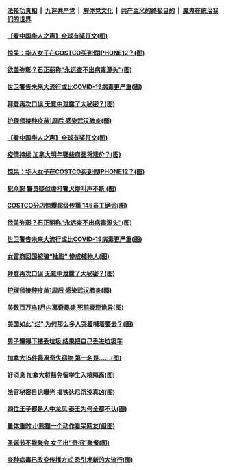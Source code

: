####  [法轮功真相](../../../../basic/blob/master/README.md?t=01011331) &nbsp;|&nbsp; [九评共产党](../../../../9ping.md/blob/master/README.md?t=01011331) &nbsp;|&nbsp; [解体党文化](../../../../jtdwh.md/blob/master/README.md?t=01011331)  &nbsp;|&nbsp; [共产主义的终极目的](../../../../gczydzjmd.md/blob/master/README.md?t=01011331) &nbsp;|&nbsp; [魔鬼在统治我们的世界](../../../../mgztzwmdsj.md/blob/master/README.md?t=01011331) 

#### [【看中国华人之声】全球有奖征文(图)](../pages/p3/953963.md?t=01011331) 

#### [惊呆：华人女子在COSTCO买到假IPHONE12？(图)](../pages/p3/957668.md?t=01011331) 

#### [欲盖弥彰？石正丽称“永远查不出病毒源头”(图)](../pages/p3/957580.md?t=01011331) 

#### [世卫警告未来大流行或比COVID-19病毒更严重(图)](../pages/p3/957572.md?t=01011331) 

#### [拜登再次口误 无意中泄露了大秘密？(图)](../pages/p3/957567.md?t=01011331) 

#### [护理师接种疫苗1周后 感染武汉肺炎(图)](../pages/p3/957554.md?t=01011331) 

#### [【看中国华人之声】全球有奖征文(图)](../pages/p3/953963.md?t=01011331) 

#### [疫情持续 加拿大明年哪些商品将涨价？(图)](../pages/p3/957693.md?t=01011331) 

#### [惊呆：华人女子在COSTCO买到假IPHONE12？(图)](../pages/p3/957668.md?t=01011331) 

#### [犯众怒 警员疑似虐打警犬惨叫声不断 (图)](../pages/p3/957657.md?t=01011331) 

#### [COSTCO分店惊爆超级传播 145员工确诊(图)](../pages/p3/957648.md?t=01011331) 

#### [欲盖弥彰？石正丽称“永远查不出病毒源头”(图)](../pages/p3/957580.md?t=01011331) 

#### [世卫警告未来大流行或比COVID-19病毒更严重(图)](../pages/p3/957572.md?t=01011331) 

#### [女富商回国被骗“抽脂” 惨成植物人(图)](../pages/p3/957570.md?t=01011331) 

#### [拜登再次口误 无意中泄露了大秘密？(图)](../pages/p3/957567.md?t=01011331) 

#### [护理师接种疫苗1周后 感染武汉肺炎(图)](../pages/p3/957554.md?t=01011331) 

#### [美数百万鸟1月内离奇暴毙 死前表现诡异(图)](../pages/p3/957550.md?t=01011331) 

#### [美国如此“烂” 为何那么多人哭着喊着要去？(图)](../pages/p3/957495.md?t=01011331) 

#### [男子懒得下楼丢垃圾 结果把自己丢进垃圾车](../pages/p3/957492.md?t=01011331) 

#### [加拿大15件最离奇失窃物 第一名是……(图)](../pages/p3/957484.md?t=01011331) 

#### [好消息 加拿大将豁免留学生入境隔离(图)](../pages/p3/957431.md?t=01011331) 

#### [法官秘密日记曝光 揭铁达尼沉没真凶(图)](../pages/p3/957420.md?t=01011331) 

#### [四位王子都是人中龙凤 泰王为何全都不认(图)](../pages/p3/957417.md?t=01011331) 

#### [量体重时 小熊猫一个动作看呆网友(组图)](../pages/p3/957337.md?t=01011331) 

#### [圣诞节不能聚会 女子出“奇招”聚餐(图)](../pages/p3/957346.md?t=01011331) 

#### [变种病毒已改变传播方式 恐引发新的大流行(图)](../pages/p3/957338.md?t=01011331) 

